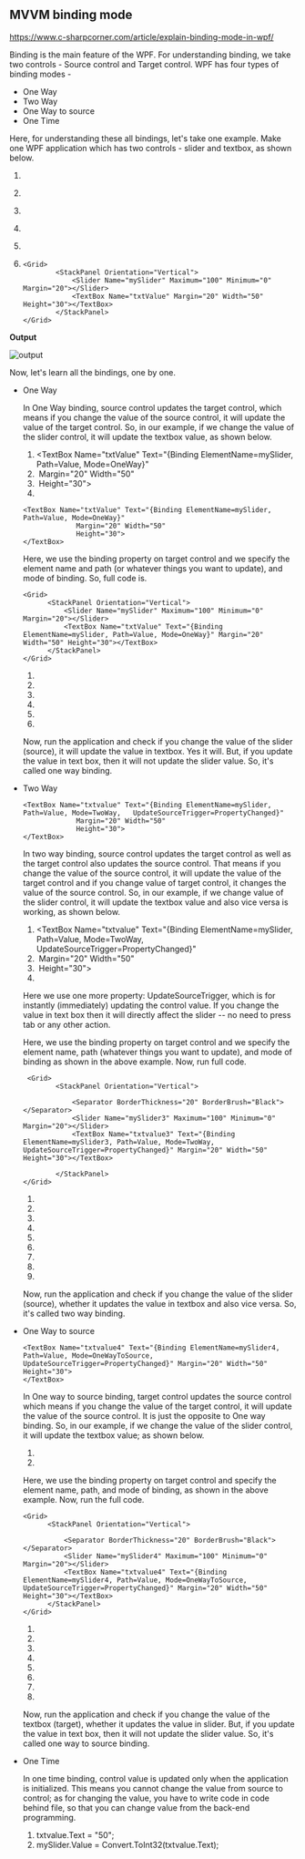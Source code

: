 

## MVVM binding mode

https://www.c-sharpcorner.com/article/explain-binding-mode-in-wpf/

Binding is the main feature of the WPF. For understanding binding, we take two controls - Source control and Target control. WPF has four types of binding modes -

- One Way
- Two Way
- One Way to source
- One Time

Here, for understanding these all bindings, let's take one example. Make one WPF application which has two controls - slider and textbox, as shown below. 

1. <Grid> 

2. ​    <StackPanel Orientation="Vertical"> 

3. ​      <Slider Name="mySlider" Maximum="100" Minimum="0" Margin="20"></Slider> 

4. ​      <TextBox Name="txtValue" Margin="20" Width="50" Height="30"></TextBox>       

5. ​    </StackPanel> 

6. </Grid>  

   ```
   <Grid>  
           <StackPanel Orientation="Vertical">  
               <Slider Name="mySlider" Maximum="100" Minimum="0" Margin="20"></Slider>  
               <TextBox Name="txtValue" Margin="20" Width="50" Height="30"></TextBox>              
           </StackPanel>  
   </Grid>  
   ```

   

**Output**

![output](https://f4n3x6c5.stackpathcdn.com/article/explain-binding-mode-in-wpf/Images/image001.png)

Now, let's learn all the bindings, one by one. 

- One Way

  

  In One Way binding, source control updates the target control, which  means if you change the value of the source control, it will update the value of the target control. So, in our example, if we change the value of the slider control, it will update the textbox value, as shown below.

  1. <TextBox Name="txtValue" Text="{Binding ElementName=mySlider, Path=Value, Mode=OneWay}"  
  2. ​       Margin="20" Width="50"  
  3. ​       Height="30"> 
  4. </TextBox>  

  ```
  <TextBox Name="txtValue" Text="{Binding ElementName=mySlider, Path=Value, Mode=OneWay}"   
               Margin="20" Width="50"   
               Height="30">  
  </TextBox>  
  ```

  

  Here, we use the binding property on target control and we specify the element name and path (or whatever things you want to update), and mode of binding. So, full code is.

  ```
  <Grid>  
        <StackPanel Orientation="Vertical">  
            <Slider Name="mySlider" Maximum="100" Minimum="0" Margin="20"></Slider>  
            <TextBox Name="txtValue" Text="{Binding ElementName=mySlider, Path=Value, Mode=OneWay}" Margin="20" Width="50" Height="30"></TextBox>              
        </StackPanel>  
  </Grid>  
  ```

  

  1. <Grid> 
  2.    <StackPanel Orientation="Vertical"> 
  3. ​     <Slider Name="mySlider" Maximum="100" Minimum="0" Margin="20"></Slider> 
  4. ​     <TextBox Name="txtValue" Text="{Binding ElementName=mySlider, Path=Value, Mode=OneWay}" Margin="20" Width="50" Height="30"></TextBox>       
  5.    </StackPanel> 
  6. </Grid>  

  Now, run the application and check if you change the value of the slider (source), it will update the value in textbox. Yes it will. But, if you update the value in text box, then it will not update the slider value. So, it's called one way binding.

- Two Way

  ```
  <TextBox Name="txtvalue" Text="{Binding ElementName=mySlider, Path=Value, Mode=TwoWay,   UpdateSourceTrigger=PropertyChanged}"   
               Margin="20" Width="50"   
               Height="30">  
  </TextBox>  
  ```

  

  In two way binding, source control updates the target control as well as the target control also updates the source control. That means if you change the value of the source control, it will update the value of the target control and if you change value of target control, it changes the value of the source control. So, in our example, if we change value of the slider control, it will update the textbox value and also vice versa is working, as shown below.

  1. <TextBox Name="txtvalue" Text="{Binding ElementName=mySlider, Path=Value, Mode=TwoWay,  UpdateSourceTrigger=PropertyChanged}"  
  2. ​       Margin="20" Width="50"  
  3. ​       Height="30"> 
  4. </TextBox>  

  Here we use one more property: UpdateSourceTrigger, which is for instantly  (immediately) updating the control value. If you change the value in text box then it will directly affect the slider --  no need to press tab or any other action.

  Here, we use the binding property on target control and we specify the element name, path (whatever things you want to update), and mode of binding as shown in the above example. Now, run full code.

  ```
   <Grid>  
          <StackPanel Orientation="Vertical">  
                            
              <Separator BorderThickness="20" BorderBrush="Black"></Separator>  
              <Slider Name="mySlider3" Maximum="100" Minimum="0" Margin="20"></Slider>  
              <TextBox Name="txtvalue3" Text="{Binding ElementName=mySlider3, Path=Value, Mode=TwoWay, UpdateSourceTrigger=PropertyChanged}" Margin="20" Width="50" Height="30"></TextBox>  
    
          </StackPanel>  
  </Grid>  
  ```

  

  1.  <Grid> 
  2. ​    <StackPanel Orientation="Vertical"> 
  3. ​             
  4. ​      <Separator BorderThickness="20" BorderBrush="Black"></Separator> 
  5. ​      <Slider Name="mySlider3" Maximum="100" Minimum="0" Margin="20"></Slider> 
  6. ​      <TextBox Name="txtvalue3" Text="{Binding ElementName=mySlider3, Path=Value, Mode=TwoWay, UpdateSourceTrigger=PropertyChanged}" Margin="20" Width="50" Height="30"></TextBox> 
  7.  
  8. ​    </StackPanel> 
  9. </Grid>  

  Now, run the application and check if you change the value of the slider (source), whether it updates the value in textbox and also vice versa. So, it's called two way binding.

- One Way to source

  ```
  <TextBox Name="txtvalue4" Text="{Binding ElementName=mySlider4, Path=Value, Mode=OneWayToSource, UpdateSourceTrigger=PropertyChanged}" Margin="20" Width="50" Height="30">  
  </TextBox>  
  ```

  

  In One way to source binding, target control updates the source control which means if you change the value of the target control, it will update the value of the source control. It is just the opposite to One way binding. So, in our example, if we change the value of the slider control, it will update the textbox value; as shown below.

  1. <TextBox Name="txtvalue4" Text="{Binding ElementName=mySlider4, Path=Value, Mode=OneWayToSource, UpdateSourceTrigger=PropertyChanged}" Margin="20" Width="50" Height="30"> 
  2. </TextBox>  

  Here, we use the binding property on target control and specify the element name, path, and mode of binding, as shown in the above example. Now, run the full code.

  ```
  <Grid>  
        <StackPanel Orientation="Vertical">  
             
            <Separator BorderThickness="20" BorderBrush="Black"></Separator>  
            <Slider Name="mySlider4" Maximum="100" Minimum="0" Margin="20"></Slider>  
            <TextBox Name="txtvalue4" Text="{Binding ElementName=mySlider4, Path=Value, Mode=OneWayToSource, UpdateSourceTrigger=PropertyChanged}" Margin="20" Width="50" Height="30"></TextBox>              
        </StackPanel>  
  </Grid>  
  ```

  

  1. <Grid> 
  2.    <StackPanel Orientation="Vertical"> 
  3. ​      
  4. ​     <Separator BorderThickness="20" BorderBrush="Black"></Separator> 
  5. ​     <Slider Name="mySlider4" Maximum="100" Minimum="0" Margin="20"></Slider> 
  6. ​     <TextBox Name="txtvalue4" Text="{Binding ElementName=mySlider4, Path=Value, Mode=OneWayToSource, UpdateSourceTrigger=PropertyChanged}" Margin="20" Width="50" Height="30"></TextBox>       
  7.    </StackPanel> 
  8. </Grid>  

  Now, run the application and check if you change the value of the textbox (target), whether it updates the value in slider. But, if you update the value in text box, then it will not update the slider value. So, it's called one way to source binding.

- One Time

  

  In one time binding, control value is updated only when the application is initialized. This means you cannot change the value from source to control; as for changing the value, you have to write code in code behind file, so that  you can change value from the back-end programming.

  1. txtvalue.Text = "50"; 
  2. mySlider.Value = Convert.ToInt32(txtvalue.Text);  